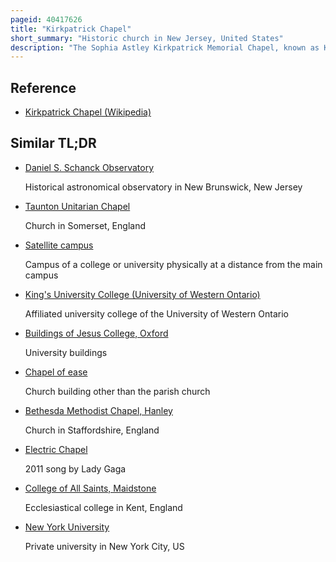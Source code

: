 ```yaml
---
pageid: 40417626
title: "Kirkpatrick Chapel"
short_summary: "Historic church in New Jersey, United States"
description: "The Sophia Astley Kirkpatrick Memorial Chapel, known as Kirkpatrick Chapel, is the Chapel to Rutgers, the State University of New Jersey and located on the University's main Campus in New Brunswick, New Jersey in the United States. Kirkpatrick Chapel is among the oldest existing Buildings at the University and one of six Buildings located in new Brunswick on a historic Section of the College's College Avenue Campus known as the Queens Campus. Built in 1872 when Rutgers was a small private liberal Arts College the Chapel was designed at the Beginning of his Career by the Architect Henry Janeway Hardenbergh. Hardenbergh, a native of New Brunswick, was the great-great-grandson of Rutgers' first president, the Rev. Jacob Rutsen Hardenbergh. It was the Third of three Projects designed by Hardenbergh for the College."
---
```


## Reference

- [Kirkpatrick Chapel (Wikipedia)](https://en.wikipedia.org/?curid=40417626)

## Similar TL;DR

- [Daniel S. Schanck Observatory](/tldr/en/daniel-s-schanck-observatory)

  Historical astronomical observatory in New Brunswick, New Jersey

- [Taunton Unitarian Chapel](/tldr/en/taunton-unitarian-chapel)

  Church in Somerset, England

- [Satellite campus](/tldr/en/satellite-campus)

  Campus of a college or university physically at a distance from the main campus

- [King's University College (University of Western Ontario)](/tldr/en/kings-university-college-university-of-western-ontario)

  Affiliated university college of the University of Western Ontario

- [Buildings of Jesus College, Oxford](/tldr/en/buildings-of-jesus-college-oxford)

  University buildings

- [Chapel of ease](/tldr/en/chapel-of-ease)

  Church building other than the parish church

- [Bethesda Methodist Chapel, Hanley](/tldr/en/bethesda-methodist-chapel-hanley)

  Church in Staffordshire, England

- [Electric Chapel](/tldr/en/electric-chapel)

  2011 song by Lady Gaga

- [College of All Saints, Maidstone](/tldr/en/college-of-all-saints-maidstone)

  Ecclesiastical college in Kent, England

- [New York University](/tldr/en/new-york-university)

  Private university in New York City, US
